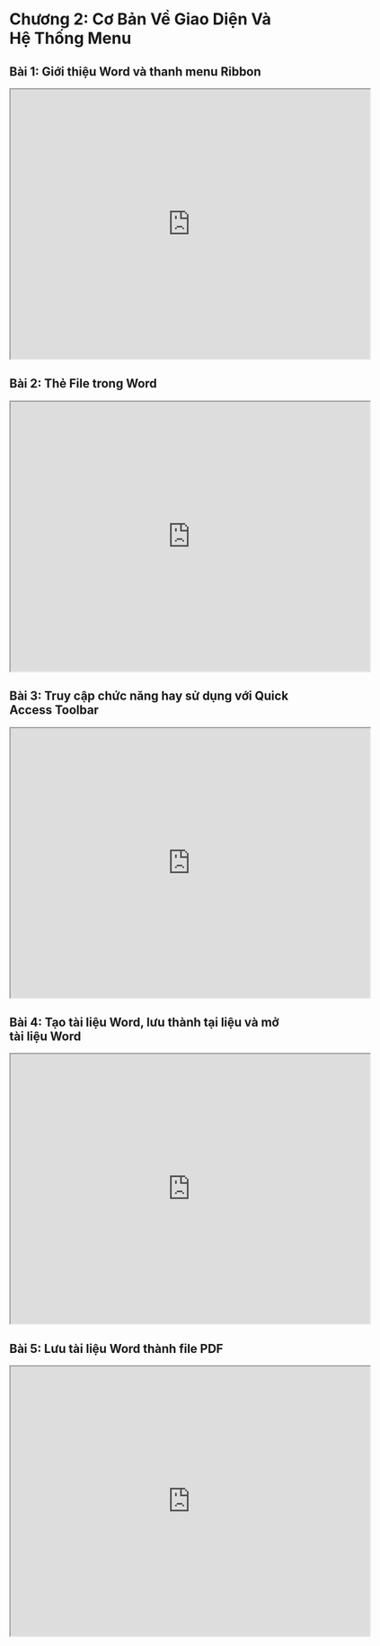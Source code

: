 # Chương 2: Cơ Bản Về Giao Diện Và Hệ Thống Menu

## Bài 1: Giới thiệu Word và thanh menu Ribbon

<div class="videoZen">
<iframe src="https://drive.google.com/file/d/1fgh456Dtr-PsOt69TSlOYd5cuF8zixDY/preview" width="640" height="480" allow="autoplay"></iframe>
</div>

## Bài 2: Thẻ File trong Word

<div class="videoZen">
<iframe src="https://drive.google.com/file/d/1ospoHN7X_7YDxsDbiPxsoY8-r-411ipN/preview" width="640" height="480" allow="autoplay"></iframe>
</div>

## Bài 3: Truy cập chức năng hay sử dụng với Quick Access Toolbar

<div class="videoZen">
<iframe src="https://drive.google.com/file/d/1qctNvELlyVB1bwuXXcdE3-e3_lbevfBy/preview" width="640" height="480" allow="autoplay"></iframe>
</div>

## Bài 4: Tạo tài liệu Word, lưu thành tại liệu và mở tài liệu Word

<div class="videoZen">
<iframe src="https://drive.google.com/file/d/1YPymjrs8usfXlotruRQWO2a_rTo_ih1P/preview" width="640" height="480" allow="autoplay"></iframe>
</div>

## Bài 5: Lưu tài liệu Word thành file PDF

<div class="videoZen">
<iframe src="https://drive.google.com/file/d/1jfxAPIulstfYtLVAQKCsC-8bPMr2XCqK/preview" width="640" height="480" allow="autoplay"></iframe>
</div>